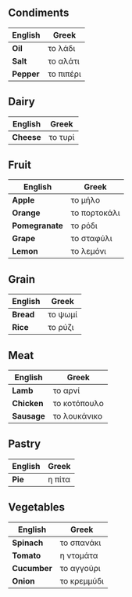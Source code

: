 ## Condiments
| English     | Greek       |
| ----------- |------------ |
| **Oil**     | το λάδι     |
| **Salt**    | το αλάτι    |
| **Pepper**  | το πιπέρι   |

## Dairy
| English     | Greek   |
| ----------- |-------- |
| **Cheese**  | το τυρί |

## Fruit
| English         | Greek         |
| --------------- |-------------- |
| **Apple**       | το μήλο       |
| **Orange**      | το πορτοκάλι  |
| **Pomegranate** | το ρόδι       |
| **Grape**       | το σταφύλι    |
| **Lemon**       | το λεμόνι     |

## Grain
| English     | Greek   |
| ----------- |-------- |
| **Bread**   | το ψωμί |
| **Rice**    | το ρύζι |

## Meat
| English     | Greek         |
| ----------- |-------------- |
| **Lamb**    | το αρνί       |
| **Chicken** | το κοτόπουλο  |
| **Sausage** | το λουκάνικο  |

## Pastry
| English | Greek   |
| ------- |-------- |
| **Pie** | η πίτα  |


## Vegetables
| English       | Greek       |
| ------------- |------------ |
| **Spinach**   | το σπανάκι  |
| **Tomato**    | η ντομάτα   |
| **Cucumber**  | το αγγούρι  |
| **Onion**     | το κρεμμύδι |
